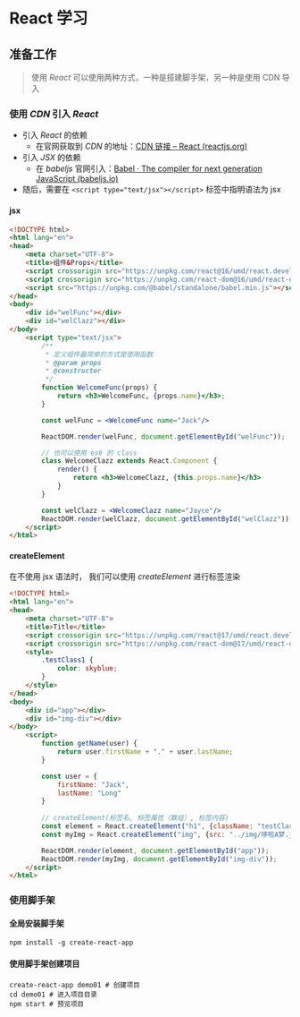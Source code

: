 # React 学习

## 准备工作

> 使用 *React* 可以使用两种方式，一种是搭建脚手架，另一种是使用 CDN 导入



### 使用 *CDN* 引入 *React*

- 引入 *React* 的依赖
  - 在官网获取到 *CDN* 的地址：[CDN 链接 – React (reactjs.org)](https://zh-hans.reactjs.org/docs/cdn-links.html)
- 引入 *JSX* 的依赖
  - 在 *babeljs* 官网引入：[Babel · The compiler for next generation JavaScript (babeljs.io)](https://babeljs.io/setup#installation)
- 随后，需要在 `<script type="text/jsx"></script>` 标签中指明语法为 jsx 



#### jsx

```html
<!DOCTYPE html>
<html lang="en">
<head>
    <meta charset="UTF-8">
    <title>组件&Props</title>
    <script crossorigin src="https://unpkg.com/react@16/umd/react.development.js"></script>
    <script crossorigin src="https://unpkg.com/react-dom@16/umd/react-dom.development.js"></script>
    <script src="https://unpkg.com/@babel/standalone/babel.min.js"></script>
</head>
<body>
    <div id="welFunc"></div>
    <div id="welClazz"></div>
</body>
    <script type="text/jsx">
        /**
         * 定义组件最简单的方式是使用函数
         * @param props
         * @constructor
         */
        function WelcomeFunc(props) {
            return <h3>WelcomeFunc, {props.name}</h3>;
        }

        const welFunc = <WelcomeFunc name="Jack"/>

        ReactDOM.render(welFunc, document.getElementById("welFunc"));

        // 也可以使用 es6 的 class
        class WelcomeClazz extends React.Component {
            render() {
                return <h3>WelcomeClazz, {this.props.name}</h3>
            }
        }

        const welClazz = <WelcomeClazz name="Jayce"/>
        ReactDOM.render(welClazz, document.getElementById("welClazz"));
    </script>
</html>
```



#### createElement

在不使用 jsx 语法时， 我们可以使用 *createElement* 进行标签渲染

```html
<!DOCTYPE html>
<html lang="en">
<head>
    <meta charset="UTF-8">
    <title>Title</title>
    <script crossorigin src="https://unpkg.com/react@17/umd/react.development.js"></script>
    <script crossorigin src="https://unpkg.com/react-dom@17/umd/react-dom.development.js"></script>
    <style>
        .testClass1 {
            color: skyblue;
        }
    </style>
</head>
<body>
    <div id="app"></div>
    <div id="img-div"></div>
</body>
    <script>
        function getName(user) {
            return user.firstName + "." + user.lastName;
        }

        const user = {
            firstName: "Jack",
            lastName: "Long"
        }
		
        // createElement(标签名, 标签属性（数组）, 标签内容)
        const element = React.createElement("h1", {className: "testClass1"}, `Hello, ${getName(user)}`);
        const myImg = React.createElement("img", {src: "../img/哆啦A梦.jpeg"}, null);

        ReactDOM.render(element, document.getElementById("app"));
        ReactDOM.render(myImg, document.getElementById("img-div"));
    </script>
</html>
```



### 使用脚手架

#### 全局安装脚手架

```shell
npm install -g create-react-app
```

#### 使用脚手架创建项目

```shell
create-react-app demo01 # 创建项目
cd demo01 # 进入项目目录
npm start # 预览项目
```

